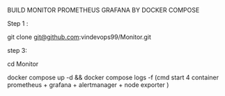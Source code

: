BUILD MONITOR PROMETHEUS GRAFANA BY DOCKER COMPOSE

Step 1 :

git clone git@github.com:vindevops99/Monitor.git

step 3:

cd Monitor

docker compose up -d && docker compose logs -f (cmd start 4 container prometheus + grafana + alertmanager + node exporter )
